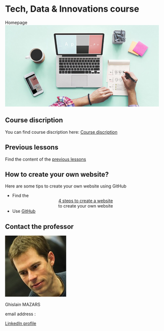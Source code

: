 # Tech, Data & Innovations course
Homepage
<img src="Create-your-website.jpg">

## Course discription
   You can find course discription here: <a href="course_presentation.md" class="button24">Course discription</a>

## Previous lessons 
   Find the content of the [previous lessons](PreviousLessons)

## How to create your own website?
   Here are some tips to create your own website using GitHub
   - Find the <center><a href="lessons.md" > 4 steps to create a website </a><center> to create your own website
- Use [GitHub](https://github.com/)

## Contact the professor
   <img align ="centre" src="Tech%20data...%20Ghislain%20Mazars.jpg">

   Ghislain MAZARS

   email address : 

   [LinkedIn profile](https://fr.linkedin.com/in/ghislainmazars)
  


